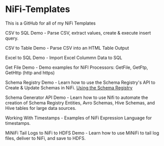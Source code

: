 # NiFi-Templates
This is a GitHub for all of my NiFi Templates

CSV to SQL Demo - Parse CSV, extract values, create & execute insert query.

CSV to Table Demo - Parse CSV into an HTML Table Output

Excel to SQL Demo - Import Excel Colummn Data to SQL

Get File Demo - Demo examples for NiFI Processors: GetFile, GetFtp, GetHttp (http and https)

Schema Registry Demo - Learn how to use the Schema Registry's API to Create & Update Schemas in NiFi. [Using the Schema Registry](https://community.cloudera.com/t5/Community-Articles/Using-the-Schema-Registry-API/ta-p/286194)

Schema Generator API Demo - Learn how to use Nifi to automate the creation of Schema Registry Entities, Avro Schemas, Hive Schemas, and Hive tables for large data sources.

Working With Timestamps - Examples of NiFi Expression Language for timestamps.

MiNiFi Tail Logs to NiFi to HDFS Demo - Learn how to use MiNiFi to tail log files, deliver to NiFi, and save to HDFS.